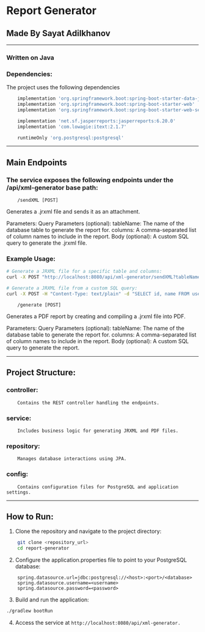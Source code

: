# Report Generator 
## Made By Sayat Adilkhanov

---

### Written on Java 
### Dependencies:
The project uses the following dependencies

```groovy
    implementation 'org.springframework.boot:spring-boot-starter-data-jpa'
    implementation 'org.springframework.boot:spring-boot-starter-web'
    implementation 'org.springframework.boot:spring-boot-starter-web-services'

    implementation 'net.sf.jasperreports:jasperreports:6.20.0'
    implementation 'com.lowagie:itext:2.1.7'

    runtimeOnly 'org.postgresql:postgresql'
```

---




## Main Endpoints

### The service exposes the following endpoints under the /api/xml-generator base path:
```
    /sendXML [POST]
```

Generates a .jrxml file and sends it as an attachment.

Parameters:
    Query Parameters (optional):
        tableName: The name of the database table to generate the report for.
        columns: A comma-separated list of column names to include in the report.
    Body (optional):
        A custom SQL query to generate the .jrxml file.
    
### Example Usage:

```bash
# Generate a JRXML file for a specific table and columns:
curl -X POST "http://localhost:8080/api/xml-generator/sendXML?tableName=users&columns=id,name" --output report.jrxml

# Generate a JRXML file from a custom SQL query:
curl -X POST -H "Content-Type: text/plain" -d "SELECT id, name FROM users" http://localhost:8080/api/xml-generator/sendXML --output report.jrxml
```

```
    /generate [POST]
```
Generates a PDF report by creating and compiling a .jrxml file into PDF.

Parameters:
    Query Parameters (optional):
        tableName: The name of the database table to generate the report for.
        columns: A comma-separated list of column names to include in the report.
    Body (optional):
        A custom SQL query to generate the report.

---




## Project Structure:
### controller: 
        Contains the REST controller handling the endpoints.
### service: 
        Includes business logic for generating JRXML and PDF files.
### repository: 
        Manages database interactions using JPA.
### config: 
        Contains configuration files for PostgreSQL and application settings.

---

## How to Run:
1. Clone the repository and navigate to the project directory:
```bash
    git clone <repository_url>
    cd report-generator
```

2. Configure the application.properties file to point to your PostgreSQL database:
```properties
    spring.datasource.url=jdbc:postgresql://<host>:<port>/<database>
    spring.datasource.username=<username>
    spring.datasource.password=<password>
```

3. Build and run the application:
```bash
./gradlew bootRun
```

4. Access the service at ```http://localhost:8080/api/xml-generator.```
